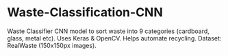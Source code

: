 # Waste-Classification-CNN
Waste Classifier CNN model to sort waste into 9 categories (cardboard, glass, metal etc). Uses Keras &amp; OpenCV. Helps automate recycling. Dataset: RealWaste (150x150px images).    
